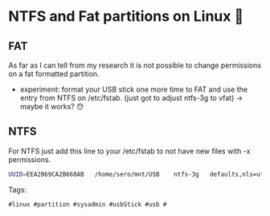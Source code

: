 # NTFS and Fat partitions on Linux 🐧

## FAT

As far as I can tell from my research it is not possible to change permissions 
on a fat formatted partition.

* experiment: format your USB stick one more time to FAT and use the entry from
NTFS on /etc/fstab. (just got to adjust ntfs-3g to vfat) -> maybe it works? 😯

## NTFS

For NTFS just add this line to your /etc/fstab to not have new files with -x 
permissions.

```bash
UUID=EEA2B69CA2B668AB   /home/sero/mnt/USB    ntfs-3g   defaults,nls=utf8,umask=000,dmask=027,fmask=137,uid=1000,gid=1000,windows_names 0 0
```

Tags:

    #linux #partition #sysadmin #usbStick #usb #
